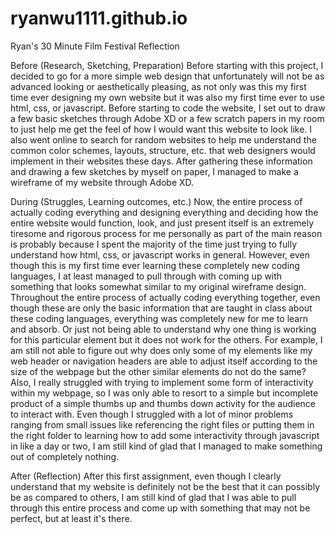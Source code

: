 # ryanwu1111.github.io
Ryan's 30 Minute Film Festival Reflection

Before (Research, Sketching, Preparation)
Before starting with this project, I decided to go for a more simple web design that unfortunately will not be as advanced looking or aesthetically pleasing, as not only was this my first time ever designing my own website but it was also my first time ever to use html, css, or javascript. Before starting to code the website, I set out to draw a few basic sketches through Adobe XD or a few scratch papers in my room to just help me get the feel of how I would want this website to look like. I also went online to search for random websites to help me understand the common color schemes, layouts, structure, etc. that web designers would implement in their websites these days. After gathering these information and drawing a few sketches by myself on paper, I managed to make a wireframe of my website through Adobe XD.

During (Struggles, Learning outcomes, etc.)
Now, the entire process of actually coding everything and designing everything and deciding how the entire website would function, look, and just present itself is an extremely tiresome and rigorous process for me personally as part of the main reason is probably because I spent the majority of the time just trying to fully understand how html, css, or javascript works in general. However, even though this is my first time ever learning these completely new coding languages, I at least managed to pull through with coming up with something that looks somewhat similar to my original wireframe design. Throughout the entire process of actually coding everything together, even though these are only the basic information that are taught in class about these coding languages, everything was completely new for me to learn and absorb. Or just not being able to understand why one thing is working for this particular element but it does not work for the others. For example, I am still not able to figure out why does only some of my elements like my web header or navigation headers are able to adjust itself according to the size of the webpage but the other similar elements do not do the same? Also, I really struggled with trying to implement some form of interactivity within my webpage, so I was only able to resort to a simple but incomplete product of a simple thumbs up and thumbs down activity for the audience to interact with. Even though I struggled with a lot of minor problems ranging from small issues like referencing the right files or putting them in the right folder to learning how to add some interactivity through javascript in like a day or two, I am still kind of glad that I managed to make something out of completely nothing.

After (Reflection)
After this first assignment, even though I clearly understand that my website is definitely not be the best that it can possibly be as compared to others, I am still kind of glad that I was able to pull through this entire process and come up with something that may not be perfect, but at least it's there.
